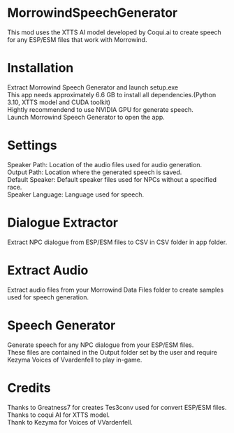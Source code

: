# MorrowindSpeechGenerator

This mod uses the XTTS AI model developed by Coqui.ai to create speech for any ESP/ESM files that work with Morrowind.
# Installation

Extract Morrowind Speech Generator and launch setup.exe  
This app needs approximately 6.6 GB to install all dependencies.(Python 3.10, XTTS model and CUDA toolkit)  
Hightly recommendend to use NVIDIA GPU for generate speech.  
Launch Morrowind Speech Generator to open the app.  

# Settings
Speaker Path: Location of the audio files used for audio generation.  
Output Path: Location where the generated speech is saved.  
Default Speaker: Default speaker files used for NPCs without a specified race.  
Speaker Language: Language used for speech.  

# Dialogue Extractor

Extract NPC dialogue from ESP/ESM files to CSV in CSV folder in app folder.  

# Extract Audio

Extract audio files from your Morrowind Data Files folder to create samples used for speech generation.  

# Speech Generator

Generate speech for any NPC dialogue from your ESP/ESM files.  
These files are contained in the Output folder set by the user and require Kezyma Voices of Vvardenfell to play in-game.

# Credits

Thanks to Greatness7 for creates Tes3conv used for convert ESP/ESM files.  
Thanks to coqui AI for XTTS model.  
Thank to Kezyma  for Voices of VVardenfell.  
